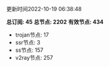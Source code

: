 更新时间2022-10-19 06:38:48

**总订阅: 45**
**总节点: 2202**
**有效节点: 434**
- trojan节点: 17
- ssr节点: 3
- ss节点: 157
- v2ray节点: 257

